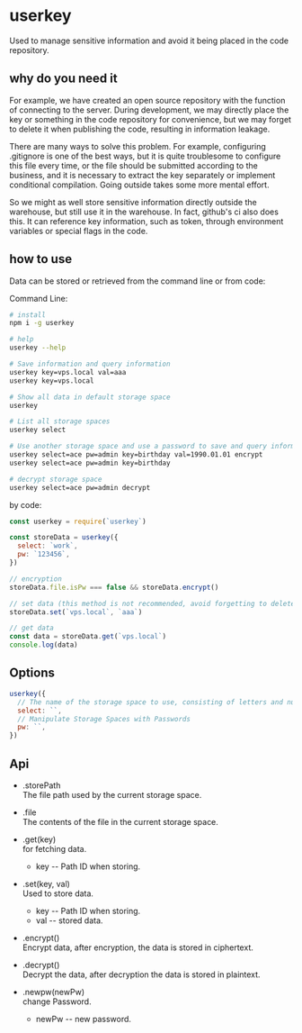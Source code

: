 # userkey
Used to manage sensitive information and avoid it being placed in the code repository.


## why do you need it
For example, we have created an open source repository with the function of connecting to the server. During development, we may directly place the key or something in the code repository for convenience, but we may forget to delete it when publishing the code, resulting in information leakage.

There are many ways to solve this problem. For example, configuring .gitignore is one of the best ways, but it is quite troublesome to configure this file every time, or the file should be submitted according to the business, and it is necessary to extract the key separately or implement conditional compilation. Going outside takes some more mental effort.

So we might as well store sensitive information directly outside the warehouse, but still use it in the warehouse. In fact, github's ci also does this. It can reference key information, such as token, through environment variables or special flags in the code.

## how to use
Data can be stored or retrieved from the command line or from code:

Command Line:
``` sh
# install
npm i -g userkey

# help
userkey --help

# Save information and query information
userkey key=vps.local val=aaa
userkey key=vps.local

# Show all data in default storage space
userkey

# List all storage spaces
userkey select

# Use another storage space and use a password to save and query information
userkey select=ace pw=admin key=birthday val=1990.01.01 encrypt
userkey select=ace pw=admin key=birthday

# decrypt storage space
userkey select=ace pw=admin decrypt
```

by code:
``` js
const userkey = require(`userkey`)

const storeData = userkey({
  select: `work`,
  pw: `123456`,
})

// encryption
storeData.file.isPw === false && storeData.encrypt()

// set data (this method is not recommended, avoid forgetting to delete from the code)
storeData.set(`vps.local`, `aaa`)

// get data
const data = storeData.get(`vps.local`)
console.log(data)

```

## Options
``` js
userkey({
  // The name of the storage space to use, consisting of letters and numbers
  select: ``,
  // Manipulate Storage Spaces with Passwords
  pw: ``,
})
```

## Api
- .storePath  
  The file path used by the current storage space.

- .file  
  The contents of the file in the current storage space.

- .get(key)  
  for fetching data.

  - key -- Path ID when storing.

- .set(key, val)  
  Used to store data.

  - key -- Path ID when storing.
  - val -- stored data.

- .encrypt()  
  Encrypt data, after encryption, the data is stored in ciphertext.

- .decrypt()  
  Decrypt the data, after decryption the data is stored in plaintext.

- .newpw(newPw)  
  change Password.

  - newPw -- new password.